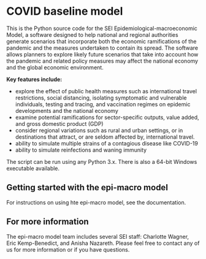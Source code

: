 # COVID baseline model
This is the Python source code for the SEI Epidemiological-macroeconomic Model, a software designed to help national and regional authorities generate scenarios that incorporate both the economic ramifications of the pandemic and the measures undertaken to contain its spread. The software allows planners to explore likely future scenarios that take into account how the pandemic and related policy measures may affect the national economy and the global economic environment.

**Key features include:**
  * explore the effect of public health measures such as international travel restrictions, social distancing, isolating symptomatic and vulnerable individuals, testing and tracing, and vaccination regimes on epidemic developments and the national economy
  * examine potential ramifications for sector-specific outputs, value added, and gross domestic product (GDP)
  * consider regional variations such as rural and urban settings, or in destinations that attract, or are seldom affected by, international travel.
  * ability to simulate multiple strains of a contagious disease like COVID-19
  * ability to simulate reinfections and waning immunity 

The script can be run using any Python 3.x. There is also a 64-bit Windows executable available.


## Getting started with the epi-macro model

For instructions on using hte epi-macro model, see the documentation.

## For more information

The epi-macro model team includes several SEI staff: Charlotte Wagner, Eric Kemp-Benedict, and Anisha Nazareth. Please feel free to contact any of us for more information or if you have questions.
